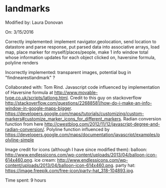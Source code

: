 # landmarks

Modified by: Laura Donovan

On: 3/15/2016

Correctly implemented: implement navigator.geolocation, send location to datastore and parse response,  put parsed data into associative arrays, load map, place marker for myself/places/people, make 1 info window total whose information updates for each object clicked on, haversine formula, polyline renders

Incorrectly implemented: transparent images, potential bug in "findnearestlandmark" ?

Collaborated with: Tom Rind. Javascript code influenced by implementation of Haversine formula at http://www.movable-type.co.uk/scripts/latlong.html. Credit to this guy on stackoverflow http://stackoverflow.com/questions/22688581/how-do-i-make-an-info-window-in-google-maps-bigger. https://developers.google.com/maps/tutorials/customizing/custom-markers#customize_marker_icons_for_different_markers. Radian conversion function from here http://cwestblog.com/2012/11/12/javascript-degree-and-radian-conversion/. Polyline function influenced by https://developers.google.com/maps/documentation/javascript/examples/polyline-simple

Image credit for icons (although I have since modified them): balloon: http://www.endlessicons.com/wp-content/uploads/2013/04/balloon-icon-614x460.png. ice cream: http://www.endlessicons.com/wp-content/uploads/2013/04/balloon-icon-614x460.png. party hat: https://image.freepik.com/free-icon/party-hat_318-104893.jpg. 

Time spent: 9 hours